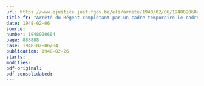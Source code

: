 ```yaml
---
url: https://www.ejustice.just.fgov.be/eli/arrete/1948/02/06/1948020604/justel
title-fr: "Arrêté du Régent complétant par un cadre temporaire le cadre organique du personnel de l'Administration des Pensions militaires fixé par l'arrêté du Régent du 10 septembre 1947"
date: 1948-02-06
source:
number: 1948020604
page: 888888
case: 1948-02-06/04
publication: 1948-02-26
starts:
modifies:
pdf-original:
pdf-consolidated:
---
```


